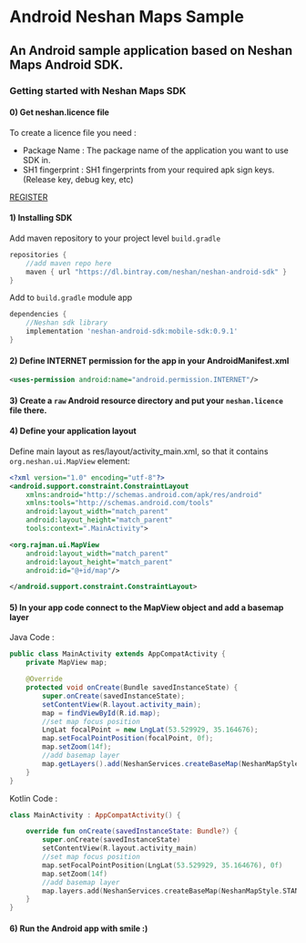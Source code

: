 # Android Neshan Maps Sample
## An Android sample application based on Neshan Maps Android SDK.

### Getting started with Neshan Maps SDK


#### 0) Get neshan.licence file  
To create a licence file you need :  
- Package Name : The package name of the application you want to use SDK in.  
- SH1 fingerprint : SH1 fingerprints from your required apk sign keys. (Release key, debug key, etc)  

[REGISTER](https://developer.neshan.org)


#### 1) Installing SDK

Add maven repository to your project level `build.gradle`

```gradle
repositories {
    //add maven repo here
    maven { url "https://dl.bintray.com/neshan/neshan-android-sdk" }
}
```

Add to `build.gradle` module app

```gradle
dependencies {
    //Neshan sdk library
    implementation 'neshan-android-sdk:mobile-sdk:0.9.1'
}
```

#### 2) Define INTERNET permission for the app in your AndroidManifest.xml

```xml
<uses-permission android:name="android.permission.INTERNET"/>
```

#### 3) Create a `raw` Android resource directory and put your `neshan.licence` file there.

#### 4) Define your application layout

Define main layout as res/layout/activity_main.xml, so that it contains `org.neshan.ui.MapView` element:

```xml
<?xml version="1.0" encoding="utf-8"?>
<android.support.constraint.ConstraintLayout
    xmlns:android="http://schemas.android.com/apk/res/android"
    xmlns:tools="http://schemas.android.com/tools"
    android:layout_width="match_parent"
    android:layout_height="match_parent"
    tools:context=".MainActivity">

<org.rajman.ui.MapView
    android:layout_width="match_parent"
    android:layout_height="match_parent"
    android:id="@+id/map"/>

</android.support.constraint.ConstraintLayout>
```

#### 5) In your app code connect to the MapView object and add a basemap layer

Java Code :
```java 
public class MainActivity extends AppCompatActivity {
    private MapView map;

    @Override
    protected void onCreate(Bundle savedInstanceState) {
        super.onCreate(savedInstanceState);
        setContentView(R.layout.activity_main);
        map = findViewById(R.id.map);
        //set map focus position
        LngLat focalPoint = new LngLat(53.529929, 35.164676);
        map.setFocalPointPosition(focalPoint, 0f);
        map.setZoom(14f);
        //add basemap layer
        map.getLayers().add(NeshanServices.createBaseMap(NeshanMapStyle.STANDARD_DAY));
    }
}
```

Kotlin Code :
```kotlin
class MainActivity : AppCompatActivity() {

    override fun onCreate(savedInstanceState: Bundle?) {
        super.onCreate(savedInstanceState)
        setContentView(R.layout.activity_main)
        //set map focus position
        map.setFocalPointPosition(LngLat(53.529929, 35.164676), 0f)
        map.setZoom(14f)
        //add basemap layer
        map.layers.add(NeshanServices.createBaseMap(NeshanMapStyle.STANDARD_DAY))
    }
}
```

#### 6) Run the Android app with smile :)


